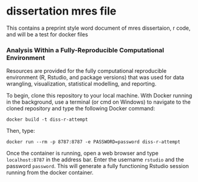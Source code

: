 # dissertation mres file
This contains a preprint style word document of mres dissertaion, r code, and will be a test for docker files




### Analysis Within a Fully-Reproducible Computational Environment

Resources are provided for the fully computational reproducible environment (R, Rstudio, and package versions) that was used for data wrangling, visualization, statistical modelling, and reporting.

To begin, clone this repository to your local machine. With Docker running in the background, use a terminal (or cmd on Windows) to navigate to the cloned repository and type the following Docker command:

```docker build -t diss-r-attempt ```

Then, type:

```docker run --rm -p 8787:8787 -e PASSWORD=password diss-r-attempt```

Once the container is running, open a web browser and type `localhost:8787` in the address bar. Enter the username `rstudio` and the password `password`. This will generate a fully functioning Rstudio session running from the docker container.
